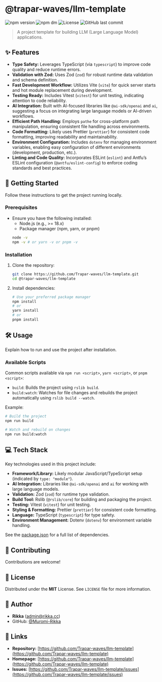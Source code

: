 # @trapar-waves/llm-template

![npm version](https://img.shields.io/npm/v/@trapar-waves/llm-template)
![npm dm](https://img.shields.io/npm/dm/@trapar-waves/llm-template)
![License](https://img.shields.io/badge/license-MIT-green)
![GitHub last commit](https://img.shields.io/github/last-commit/Trapar-waves/llm-template)

> A project template for building LLM (Large Language Model) applications.

## ✨ Features

- **Type Safety:** Leverages TypeScript (via `typescript`) to improve code quality and reduce runtime errors.
- **Validation with Zod:** Uses Zod (`zod`) for robust runtime data validation and schema definition.
- **Fast Development Workflow:** Utilizes Vite (`vite`) for quick server starts and hot module replacement during development.
- **Testing Ready:** Includes Vitest (`vitest`) for unit testing, indicating attention to code reliability.
- **AI Integration:** Built with AI-focused libraries like `@ai-sdk/openai` and `ai`, suggesting a focus on integrating large language models or AI-driven workflows.
- **Efficient Path Handling:** Employs `pathe` for cross-platform path manipulation, ensuring consistent file handling across environments.
- **Code Formatting:** Likely uses Prettier (`prettier`) for consistent code formatting, improving readability and maintainability.
- **Environment Configuration:** Includes `dotenv` for managing environment variables, enabling easy configuration of different environments (development, production, etc.).
- **Linting and Code Quality:** Incorporates ESLint (`eslint`) and Antfu’s ESLint configuration (`@antfu/eslint-config`) to enforce coding standards and best practices.

## 🚀 Getting Started

Follow these instructions to get the project running locally.

### Prerequisites

- Ensure you have the following installed:
  - Node.js (e.g., >= 18.x)
  - Package manager (npm, yarn, or pnpm)
  ```bash
  node -v
  npm -v # or yarn -v or pnpm -v
  ```

### Installation

1. Clone the repository:
   ```bash
   git clone https://github.com/Trapar-waves/llm-template.git
   cd @trapar-waves/llm-template
   ```
2. Install dependencies:
   ```bash
   # Use your preferred package manager
   npm install
   # or
   yarn install
   # or
   pnpm install
   ```

## 🛠️ Usage

Explain how to run and use the project after installation.

### Available Scripts

Common scripts available via `npm run <script>`, `yarn <script>`, or `pnpm <script>`:

- `build`: Builds the project using `rslib build`.
- `build:watch`: Watches for file changes and rebuilds the project automatically using `rslib build --watch`.

Example:

```bash
# Build the project
npm run build

# Watch and rebuild on changes
npm run build:watch
```

## 💻 Tech Stack

Key technologies used in this project include:

- **Framework/Library:** Likely modular JavaScript/TypeScript setup (indicated by `type: "module"`).
- **AI Integration:** Libraries like `@ai-sdk/openai` and `ai` for working with large language models.
- **Validation:** Zod (`zod`) for runtime type validation.
- **Build Tool:** Rslib (`@rslib/core`) for building and packaging the project.
- **Testing:** Vitest (`vitest`) for unit testing.
- **Styling & Formatting:** Prettier (`prettier`) for consistent code formatting.
- **Language:** TypeScript (`typescript`) for type safety.
- **Environment Management:** Dotenv (`dotenv`) for environment variable handling.

See the [package.json](package.json) for a full list of dependencies.

## 🤝 Contributing

Contributions are welcome!

## 📄 License

Distributed under the **MIT** License. See `LICENSE` file for more information.

## 👤 Author

- **Rikka** ([admin@rikka.cc](mailto:admin@rikka.cc))
- GitHub: [@Muromi-Rikka](https://github.com/Muromi-Rikka)

## 🔗 Links

- **Repository:** [https://github.com/Trapar-waves/llm-template](https://github.com/Trapar-waves/llm-template)
- **Homepage:** [https://github.com/Trapar-waves/llm-template](https://github.com/Trapar-waves/llm-template)
- **Issues:** [https://github.com/Trapar-waves/llm-template/issues](https://github.com/Trapar-waves/llm-template/issues)
